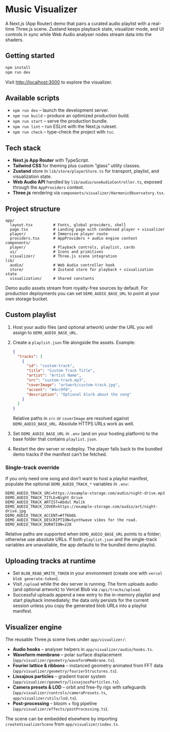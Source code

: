 # Music Visualizer

A Next.js (App Router) demo that pairs a curated audio playlist with a real-time Three.js scene. Zustand keeps playback state, visualizer mode, and UI controls in sync while Web Audio analyser nodes stream data into the shaders.

## Getting started

```bash
npm install
npm run dev
```

Visit [http://localhost:3000](http://localhost:3000) to explore the visualizer.

## Available scripts

- `npm run dev` – launch the development server.
- `npm run build` – produce an optimized production build.
- `npm run start` – serve the production bundle.
- `npm run lint` – run ESLint with the Next.js ruleset.
- `npm run check` – type-check the project with `tsc`.

## Tech stack

- **Next.js App Router** with TypeScript.
- **Tailwind CSS** for theming plus custom “glass” utility classes.
- **Zustand** store in `lib/store/playerStore.ts` for transport, playlist, and visualization state.
- **Web Audio API** handled by `lib/audio/useAudioController.ts`, exposed through the `AppProviders` context.
- **Three.js** rendering via `components/visualizer/HarmonicObservatory.tsx`.

## Project structure

```
app/
  layout.tsx         # Fonts, global providers, shell
  page.tsx           # Landing page with condensed player + visualizer
  player/            # Immersive player route
  providers.tsx      # AppProviders + audio engine context
components/
  player/            # Playback controls, playlist, cards
  ui/                # Icons and primitives
  visualizer/        # Three.js scene integration
lib/
  audio/             # Web Audio controller hook
  store/             # Zustand store for playback + visualization state
  visualization/     # Shared constants
```

Demo audio assets stream from royalty-free sources by default. For production deployments you can set `DEMO_AUDIO_BASE_URL` to point at your own storage bucket.

## Custom playlist

1. Host your audio files (and optional artwork) under the URL you will assign to `DEMO_AUDIO_BASE_URL`.  
2. Create a `playlist.json` file alongside the assets. Example:

   ```json
   {
     "tracks": [
       {
         "id": "custom-track",
         "title": "Custom Track Title",
         "artist": "Artist Name",
         "src": "custom-track.mp3",
         "coverImage": "artwork/custom-track.jpg",
         "accent": "#4cc9f0",
         "description": "Optional blurb about the song"
       }
     ]
   }
   ```

   Relative paths in `src` or `coverImage` are resolved against `DEMO_AUDIO_BASE_URL`. Absolute HTTPS URLs work as well.
3. Set `DEMO_AUDIO_BASE_URL` in `.env` (and on your hosting platform) to the base folder that contains `playlist.json`.
4. Restart the dev server or redeploy. The player falls back to the bundled demo tracks if the manifest can’t be fetched.

### Single-track override

If you only need one song and don’t want to host a playlist manifest, populate the optional
`DEMO_AUDIO_TRACK_*` variables in `.env`:

```
DEMO_AUDIO_TRACK_SRC=https://example-storage.com/audio/night-drive.mp3
DEMO_AUDIO_TRACK_TITLE=Night Drive
DEMO_AUDIO_TRACK_ARTIST=Abdul Malik
DEMO_AUDIO_TRACK_COVER=https://example-storage.com/audio/art/night-drive.jpg
DEMO_AUDIO_TRACK_ACCENT=#ff6b6b
DEMO_AUDIO_TRACK_DESCRIPTION=Synthwave vibes for the road.
DEMO_AUDIO_TRACK_DURATION=228
```

Relative paths are supported when `DEMO_AUDIO_BASE_URL` points to a folder; otherwise use absolute URLs.
If both `playlist.json` and the single-track variables are unavailable, the app defaults to the bundled demo playlist.

## Uploading tracks at runtime

- Set `BLOB_READ_WRITE_TOKEN` in your environment (create one with `vercel blob generate-token`).
- Visit `/upload` while the dev server is running. The form uploads audio (and optional artwork) to Vercel Blob via `/api/tracks/upload`.
- Successful uploads append a new entry to the in-memory playlist and start playback immediately; the data only persists for the current session unless you copy the generated blob URLs into a playlist manifest.

## Visualizer engine

The reusable Three.js scene lives under `app/visualizer/`:

- **Audio hooks** – analyser helpers in `app/visualizer/audio/hooks.ts`.
- **Waveform membrane** – polar surface displacement (`app/visualizer/geometry/waveformMembrane.ts`).
- **Fourier lattice & ribbons** – instanced geometry animated from FFT data (`app/visualizer/geometry/fourierStructures.ts`).
- **Lissajous particles** – gradient tracer system (`app/visualizer/geometry/lissajousParticles.ts`).
- **Camera presets & LOD** – orbit and free-fly rigs with safeguards (`app/visualizer/controls/cameraPresets.ts`, `app/visualizer/utils/lod.ts`).
- **Post-processing** – bloom + fog pipeline (`app/visualizer/effects/postProcessing.ts`).

The scene can be embedded elsewhere by importing `createVisualizerScene` from `app/visualizer/index.ts`.
